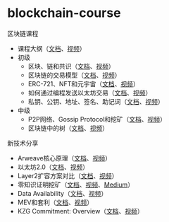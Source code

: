 # blockchain-course
区块链课程

* 课程大纲（[文档](https://biquanlibai.notion.site/28ad5330dd9645fba8f2a5a78afbc073)、[视频](https://youtu.be/VwHmemUbIeI)）
* 初级
  * 区块、链和共识（[文档](https://biquanlibai.notion.site/4389a4c9e35b4e3b8b8c14f37e2d876e)、[视频](https://youtu.be/ISoX0oCETv8)）
  * 区块链的交易模型（[文档](https://biquanlibai.notion.site/fffb0783e68e4ae898cd980ce8e9f37b)、[视频](https://youtu.be/DG_NlQCWzRs)）
  * ERC-721、NFT和元宇宙（[文档](https://biquanlibai.notion.site/ERC-721-NFT-62e8505393e346bc98bb5035afbe618f)、[视频](https://youtu.be/LmaehJD8PBU)）
  * 如何通过编程发送以太坊交易（[文档](https://biquanlibai.notion.site/921d0c6991e649cfb6416df92587b156)、[视频](https://youtu.be/g4eiISpwphk)）
  * 私钥、公钥、地址、签名、助记词（[文档](https://biquanlibai.notion.site/3f9c19c11fa14992b3c9731e015aef73)、[视频](https://youtu.be/Gol4KTUHUNI)）
* 中级
  * P2P网络、Gossip Protocol和挖矿（[文档](https://biquanlibai.notion.site/P2P-Gossip-Protocol-854c18877ee54d55837a2ff271228103)、[视频](https://youtu.be/N3b7Pggr39Q)）
  * 区块链中的树（[文档](https://biquanlibai.notion.site/75fdb706c3a14652be8a7501b55bf102)、[视频](https://youtu.be/Qn6sFmo8xGo)）

新技术分享
  * Arweave核心原理（[文档](https://biquanlibai.notion.site/Arweave-429e88e998254724a731e8d64e0a8224)、[视频](https://youtu.be/00eF_troF1M)）
  * 以太坊2.0（[文档](https://biquanlibai.notion.site/2-0-c7a5375bb4df400e8575032516065d10)、[视频](https://youtu.be/pmxkJ4qdnVU)）
  * Layer2扩容方案对比（[文档](https://biquanlibai.notion.site/Layer2-78c4d0abe90c4d61933e475b126ee8f2)、[视频](https://youtu.be/HYR53OOtYkA)）
  * 零知识证明挖矿（[文档](https://biquanlibai.notion.site/c90c3423f2d645d7a59deebc374448a4)、[视频](https://youtu.be/rRVIAbWJM0Y)、[Medium](https://medium.com/6block/zero-knowledge-proof-mining-9bc12fbbbd55)）
  * Data Availability（[文档](https://biquanlibai.notion.site/Data-Availability-caa896aae59d489b98f2448f17b01640)、[视频](https://youtu.be/V85VTrSkSdo)）
  * MEV和套利（[文档](https://biquanlibai.notion.site/MEV-0069872a7241476f82bf5f7a4e1068ea)、[视频](https://youtu.be/Z_charqdlJk)）
  * KZG Commitment: Overview（[文档](https://biquanlibai.notion.site/KZG-Commitment-Overview-02f650f33ddf4765be92cf964ba0ee10)、[视频](https://youtu.be/nkrk3jLj8Jw)）
